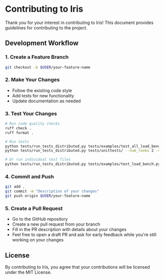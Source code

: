 # Contributing to Iris

Thank you for your interest in contributing to Iris! This document provides guidelines for contributing to the project.

## Development Workflow

### 1. Create a Feature Branch
```bash
git checkout -b $USER/your-feature-name
```

### 2. Make Your Changes
- Follow the existing code style
- Add tests for new functionality
- Update documentation as needed

### 3. Test Your Changes
```bash
# Run code quality checks
ruff check .
ruff format .

# Run tests 
python tests/run_tests_distributed.py tests/examples/test_all_load_bench.py --num_ranks 2 -v
python tests/run_tests_distributed.py tests/unittests/ --num_ranks 2 -v

# Or run individual test files
python tests/run_tests_distributed.py tests/examples/test_load_bench.py --num_ranks 2 -v
```

### 4. Commit and Push
```bash
git add .
git commit -m "Description of your changes"
git push origin $USER/your-feature-name
```

### 5. Create a Pull Request
- Go to the GitHub repository
- Create a new pull request from your branch
- Fill in the PR description with details about your changes
- Feel free to open a draft PR and ask for early feedback while you're still working on your changes

## License

By contributing to Iris, you agree that your contributions will be licensed under the MIT License.
